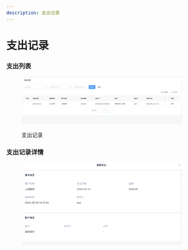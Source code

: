 ```yaml
---
description: 支出记录
---
```


# 支出记录

### 支出列表

<figure><img src="../../../.gitbook/assets/image (90).png" alt=""><figcaption><p>支出记录</p></figcaption></figure>

### 支出记录详情

<figure><img src="../../../.gitbook/assets/image (91).png" alt=""><figcaption></figcaption></figure>

